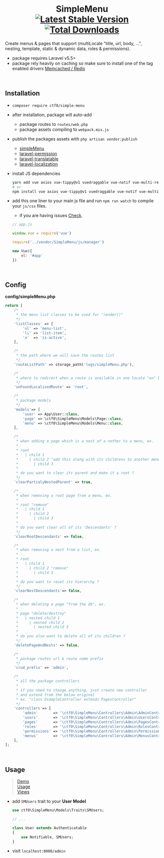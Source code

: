 <h1 align="center">
    SimpleMenu
    <br>
    <a href="https://packagist.org/packages/ctf0/simple-menu"><img src="https://img.shields.io/packagist/v/ctf0/simple-menu.svg" alt="Latest Stable Version" /></a> <a href="https://packagist.org/packages/ctf0/simple-menu"><img src="https://img.shields.io/packagist/dt/ctf0/simple-menu.svg" alt="Total Downloads" /></a>
</h1>

Create menus & pages that support (multiLocale "title, url, body, ...", nesting, template, static & dynamic data, roles & permissions).

- package requires Laravel v5.5+
- package rely heavily on caching  so make sure to install one of the tag enabled drivers [Memcached / Redis](https://laravel.com/docs/5.5/cache)

<br>

## Installation

- `composer require ctf0/simple-menu`

- after installation, package will auto-add
    + package routes to `routes/web.php`
    + package assets compiling to `webpack.mix.js`

- publish the packages assets with `php artisan vendor:publish`
    - [simpleMenu](https://github.com/ctf0/simple-menu/wiki/Publish)
    - [laravel-permission](https://github.com/spatie/laravel-permission#laravel)
    - [laravel-translatable](https://github.com/spatie/laravel-translatable#installation)
    - [laravel-localization](https://github.com/mcamara/laravel-localization#config)

- install JS dependencies

    ```bash
    yarn add vue axios vue-tippy@v1 vuedraggable vue-notif vue-multi-ref vue-awesome@v2 list.js
    # or
    npm install vue axios vue-tippy@v1 vuedraggable vue-notif vue-multi-ref vue-awesome@v2 list.js --save
    ```

- add this one liner to your main js file and run `npm run watch` to compile your `js/css` files.
    + if you are having issues [Check](https://ctf0.wordpress.com/2017/09/12/laravel-mix-es6/).

    ```js
    // app.js

    window.Vue = require('vue')

    require('../vendor/SimpleMenu/js/manager')

    new Vue({
        el: '#app'
    })
    ```

<br>

## Config
**config/simpleMenu.php**

```php
return [
    /*
     * the menu list classes to be used for "render()"
     */
    'listClasses' => [
        'ul' => 'menu-list',
        'li' => 'list-item',
        'a'  => 'is-active',
    ],

    /*
     * the path where we will save the routes list
     */
    'routeListPath' => storage_path('logs/simpleMenu.php'),

    /*
     * where to redirect when a route is available in one locale "en" but not in another "fr" ?
     */
    'unFoundLocalizedRoute' => 'root',

    /*
     * package models
     */
    'models'=> [
        'user' => App\User::class,
        'page' => \ctf0\SimpleMenu\Models\Page::class,
        'menu' => \ctf0\SimpleMenu\Models\Menu::class,
    ],

    /*
     * when adding a page which is a nest of a nother to a menu, ex.
     *
     * root
     *   | child 1
     *     | child 2 "add this along with its childrens to another menu"
     *       | child 3
     *
     * do you want to clear its parent and make it a root ?
     */
    'clearPartialyNestedParent' => true,

    /*
     * when removing a root page from a menu, ex.
     *
     * root "remove"
     *   | child 1
     *     | child 2
     *       | child 3
     *
     * do you want clear all of its 'Descendants' ?
     */
    'clearRootDescendants' => false,

    /*
     * when removing a nest from a list, ex.
     *
     * root
     *   | child 1
     *     | child 2 "remove"
     *       | child 3
     *
     * do you want to reset its hierarchy ?
     */
    'clearNestDescendants'=> false,

    /*
     * when deleting a page "from the db", ex.
     *
     * page "delete/destroy"
     *   | nested child 1
     *     | nested child 2
     *       | nested child 3
     *
     * do you also want to delete all of its children ?
     */
    'deletePageAndNests' => false,

    /*
     * package routes url & route name prefix
     */
    'crud_prefix' => 'admin',

    /*
     * all the package controllers
     *
     * if you need to change anything, just create new controller
     * and extend from the below original
     * ex. "class ExampleController extends PagesController"
     */
    'controllers'=> [
        'admin'       => '\ctf0\SimpleMenu\Controllers\Admin\AdminController@index',
        'users'       => '\ctf0\SimpleMenu\Controllers\Admin\UsersController',
        'pages'       => '\ctf0\SimpleMenu\Controllers\Admin\PagesController',
        'roles'       => '\ctf0\SimpleMenu\Controllers\Admin\RolesController',
        'permissions' => '\ctf0\SimpleMenu\Controllers\Admin\PermissionsController',
        'menus'       => '\ctf0\SimpleMenu\Controllers\Admin\MenusController',
    ],
];
```

<br>

## Usage
> [Demo](https://github.com/ctf0/demos/tree/simple-menu)<br>
> [Usage](https://github.com/ctf0/simple-menu/wiki/Usage)<br>
> [Views](https://github.com/ctf0/SimpleMenu/wiki/Crud-Views)

- add `SMUsers` trait to your **User Model**

    ```php
    use ctf0\SimpleMenu\Models\Traits\SMUsers;

    // ...

    class User extends Authenticatable
    {
        use Notifiable, SMUsers;
    }
    ```

- visit `localhost:8000/admin`

